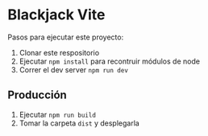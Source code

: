 # Blackjack Vite

Pasos para ejecutar este proyecto:

1. Clonar este respositorio
2. Ejecutar ```npm install``` para recontruir módulos de node
3. Correr el dev server ```npm run dev```

## Producción

1. Ejecutar ```npm run build```
2. Tomar la carpeta ```dist``` y desplegarla